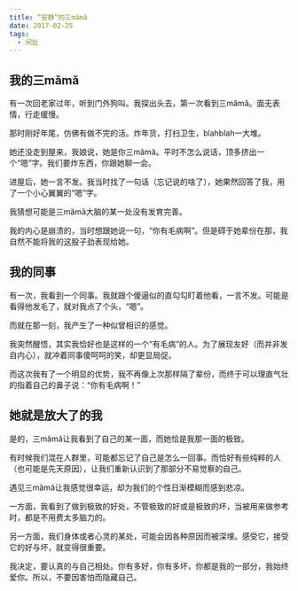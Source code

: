 ```yaml
---
title: “安静”的三mămă
date: 2017-02-25
tags:
  - 闲扯
---
```


## 我的三mămă

有一次回老家过年，听到门外狗叫。我探出头去，第一次看到三mămă。面无表情，行走缓慢。

那时刚好年尾，仿佛有做不完的活。炸年货，打扫卫生，blahblah一大堆。

她还没走到屋来，我娘说，她是你三mămă。平时不怎么说话，顶多挤出一个“嗯”字。我们要炸东西，你跟她聊一会。

进屋后，她一言不发。我当时找了一句话（忘记说的啥了），她果然回答了我，用了一个小心翼翼的“嗯”字。

我猜想可能是三mămă大脑的某一处没有发育完善。

我的内心是崩溃的，当时想跟她说一句，“你有毛病啊”。但是碍于她辈份在那，我自然不能将我的这股子劲表现给她。

## 我的同事

有一次，我看到一个同事。我就跟个傻逼似的直勾勾盯着他看，一言不发。可能是看得他发毛了，就对我点了个头，“嗯”。

而就在那一刻，我产生了一种似曾相识的感觉。

我突然醒悟，其实我恰好也是这样的一个“有毛病”的人。为了展现友好（而并非发自内心），就冲着同事傻呵呵的笑，却更显局促。

而这次我有了一个明显的优势，我不再像上次那样隔了辈份，而终于可以理直气壮的指着自己的鼻子说：“你有毛病啊！”

## 她就是放大了的我

是的，三mămă让我看到了自己的某一面，而她恰是我那一面的极致。

有时候我们混在人群里，可能都忘记了自己是怎么一回事。而恰好有些纯粹的人（也可能是先天原因），让我们重新认识到了那部分不易觉察的自己。

遇见三mămă让我感觉很幸运，却为我们的个性日渐模糊而感到悲凉。

一方面，我看到了做到极致的好处，不管极致的好或是极致的坏，当被用来做参考时，都是不用费太多脑力的。

另一方面，我们身体或者心灵的某处，可能会因各种原因而被深埋。感受它，接受它的好与坏，就变得很重要。

我决定，要认真的与自己相处。你有多好，你有多坏，你都是我的一部分，我始终爱你。所以，不要因害怕而隐藏自己。
